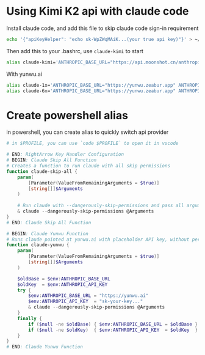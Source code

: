 # Using Kimi K2 api with claude code

Install claude code, and add this file to skip claude code sign-in requirement

```bash
echo '{"apiKeyHelper": "echo sk-WpZWqMAiK...(your true api key)"}' > ~/.claude/settings.json
```

Then add this to your .bashrc, use `claude-kimi` to start

```bash
alias claude-kimi='ANTHROPIC_BASE_URL="https://api.moonshot.cn/anthropic/" ANTHROPIC_API_KEY="sk-WpZWqMA..." claude'
```

With yunwu.ai
```bash
alias claude-1x='ANTHROPIC_BASE_URL="https://yunwu.zeabur.app" ANTHROPIC_API_KEY="sk-wj3pYI9u8pZ0pQw..." claude --dangerously-skip-permissions'
alias claude-6x='ANTHROPIC_BASE_URL="https://yunwu.zeabur.app" ANTHROPIC_API_KEY="sk-zLKGPRblUes6DYj..." claude --dangerously-skip-permissions'
```

# Create powershell alias

in powershell, you can create alias to quickly switch api provider

```powershell
# in $PROFILE, you can use `code $PROFILE` to open it in vscode

# END: RightArrow Key Handler Configuration
# BEGIN: Claude Skip All Function
# Creates a function to run claude with all skip permissions
function claude-skip-all {
    param(
        [Parameter(ValueFromRemainingArguments = $true)]
        [string[]]$Arguments
    )
    
    # Run claude with --dangerously-skip-permissions and pass all arguments
    & claude --dangerously-skip-permissions @Arguments
}
# END: Claude Skip All Function

# BEGIN: Claude Yunwu Function
# Runs claude pointed at yunwu.ai with placeholder API key, without persisting env changes.
function claude-yunwu {
    param(
        [Parameter(ValueFromRemainingArguments = $true)]
        [string[]]$Arguments
    )

    $oldBase = $env:ANTHROPIC_BASE_URL
    $oldKey  = $env:ANTHROPIC_API_KEY
    try {
        $env:ANTHROPIC_BASE_URL = "https://yunwu.ai"
        $env:ANTHROPIC_API_KEY  = "sk-your-key..."
        & claude --dangerously-skip-permissions @Arguments
    }
    finally {
        if ($null -ne $oldBase) { $env:ANTHROPIC_BASE_URL = $oldBase } else { Remove-Item Env:ANTHROPIC_BASE_URL -ErrorAction SilentlyContinue }
        if ($null -ne $oldKey)  { $env:ANTHROPIC_API_KEY  = $oldKey  } else { Remove-Item Env:ANTHROPIC_API_KEY  -ErrorAction SilentlyContinue }
    }
}
# END: Claude Yunwu Function
```
